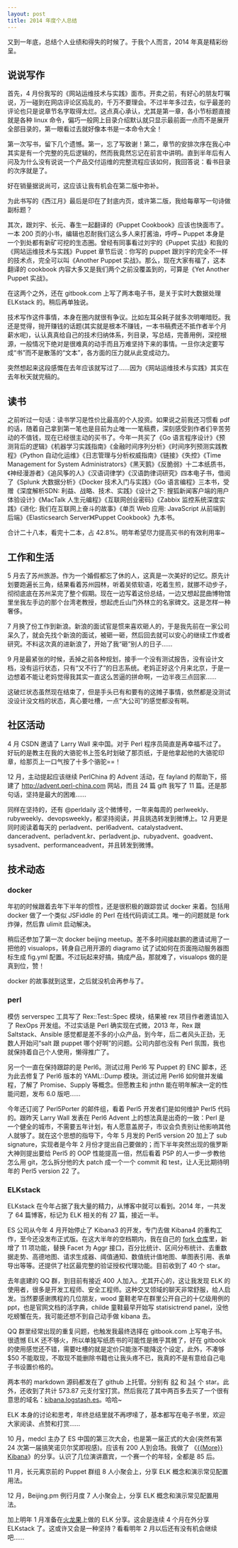 ```yaml
---
layout: post
title: 2014 年度个人总结
---
```


又到一年底，总结个人业绩和得失的时候了。于我个人而言，2014 年真是精彩纷呈。

## 说说写作

首先，4 月份我写的《网站运维技术与实践》面市。开卖之前，有好心的朋友叮嘱说，万一碰到在网店评论区捣乱的，千万不要理会。不过半年多过去，似乎最差的评论也只是说章节名字取得太烂。这点真心承认，尤其是第一章，各小节标题直接就是各种 linux 命令，偏巧一般网上目录介绍默认就只显示最前面一点而不是展开全部目录的，第一眼看过去就好像本书是一本命令大全！

第一次写书，留下几个遗憾。第一，忘了写致谢！第二，章节的安排次序在我心中其实是有一个完整的先后逻辑的，然而我竟然忘记在前言中讲明。直到半年后有人问及为什么没有说说一个产品交付运维的完整流程应该如何，我回答说：看书目录的次序就是了。

好在销量据说尚可，这应该让我有机会在第二版中弥补。

为此书写的《西江月》最后是印在了封底内页，或许第二版，我给每章写一句诗做副标题？

其次，跟刘宇、长元、春生一起翻译的《Puppet Cookbook》应该也快面市了。一本 200 页的小书，编辑也忍耐我们这么多人来打酱油，呼呼~ Puppet 本身是一个到处都有新矿可挖的生态圈。曾经有同事看过刘宇的《Puppet 实战》和我的《网站运维技术与实践》Puppet 章节后说：你写的 puppet 跟刘宇的完全不一样的技术点，完全可以叫《Another Puppet 实战》。那么，现在大家有福了，这本翻译的 cookbook 内容大多又是我们两个之前没覆盖到的，可算是《Yet Another Puppet 实战》。

在这两个之外，还在 gitbook.com 上写了两本电子书，是关于实时大数据处理 ELKstack 的。稍后再单独说。

技术写作这件事情，本身在圈内就很有争议。比如左耳朵耗子就多次明嘲暗贬。我还是觉得，抛开赚钱的话题(其实就是根本不赚钱，一本书稿费还不抵作者半个月薪水呢)，认认真真给自己的技术归纳体系，列目录，写总结，完善用例，深挖根源，一般情况下绝对是很难真的动手而且万难坚持下来的事情。一旦你决定要写成“书”而不是散落的“文本”，各方面的压力就从此变成动力。

突然想起来这段感慨在去年应该就写过了……因为《网站运维技术与实践》其实在去年秋天就完稿的。

## 读书

之前听过一句话：读书学习是性价比最高的个人投资。如果说之前我还习惯看 pdf 的话，随着自己拿到第一笔也是目前为止唯一一笔稿费，深刻感受到作者们辛苦劳动的不值钱，现在已经很主动的买书了。今年一共买了《Go 语言程序设计》《预测背后的逻辑》《机器学习实践指南》《金融时间序列分析》《时间序列预测实践教程》《Python 自动化运维》《日志管理与分析权威指南》《链接》《失控》《Time Management for System Administrators》《黑天鹅》《反脆弱》十二本纸质书，《神经漫游者》《追风筝的人》《汉语词律学》《汉语韵律词研究》四本电子书，借阅了《Splunk 大数据分析》《Docker 技术入门与实践》《Go 语言编程》三本书，受赠《深度解析SDN: 利益、战略、技术、实践》《设计之下: 搜狐新闻客户端的用户体验设计》《MacTalk 人生元编程》《互联网创业密码》《Zabbix 监控系统深度实践》《进化: 我们在互联网上奋斗的故事》《单页 Web 应用: JavaScript 从前端到后端》《Elasticsearch Server》《Puppet Cookbook》九本书。

合计二十八本，看完十二本，占 42.8%。明年希望尽力提高买书的有效利用率~

## 工作和生活

5 月去了苏州旅游。作为一个婚假都忘了休的人，这真是一次美好的记忆。原先计划要跑遍长三角，结果看着苏州园林，听着吴侬软语，吃着生煎，就挪不动步子，彻彻底底在苏州呆完了整个假期。现在一边写着这份总结，一边又想起昆曲博物馆里坐我左手边的那个台湾老教授，想起虎丘山门外林立的名家碑文。这是怎样一种奢侈。

7 月换了份工作到新浪。新浪的面试官是惯来喜欢砸人的，于是我先前在一家公司呆久了，就会先找个新浪的面试，被砸一砸，然后回去就可以安心的继续工作或者研究。不料这次真的进新浪了，开始了我“砸”别人的日子……

9 月是最紧张的时候，丢掉之前各种规划，接手一个没有测试报告，没有设计文档，没有运行状态，只有“又不行了”的日志系统。老妈正好这个月来北京，于是一边想着不能让老妈觉得我其实一直这么苦逼的拼命啊，一边半夜三点回家……

这破烂状态虽然现在结束了，但是手头已有和要有的这摊子事情，依然都是没测试没设计没文档的状态，真心要吐槽，一点“大公司”的感觉都没有啊。

## 社区活动

4 月 CSDN 邀请了 Larry Wall 来中国。对于 Perl 程序员简直是再幸福不过了。好玩的是教主在我的大骆驼书上签名时划破了那页纸，于是他拿起他的大骆驼印章，给那页上一口气按了十多个骆驼==！

12 月，主动提起应该继续 PerlChina 的 Advent 活动，在 fayland 的帮助下，搭建了 <http://advent.perl-china.com> 网站，而且 24 篇 gift 我写了 11 篇。还是那句话，坚持是最大的困难……

同样在坚持的，还有 @perldaily 这个微博号，一年来每周的 perlweekly、rubyweekly、devopsweekly，都坚持阅读，并且挑选转发到微博上。12 月更是同时阅读着每天的 perladvent、perl6advent、catalystadvent、danceradvent、perladvent.kr、perladvent.jp、rubyadvent、goadvent、sysadvent、performanceadvent，并且转发到微博。

## 技术动态

### docker

年初的时候跟着去年下半年的惯性，还是很积极的跟踪尝试 docker 来着。包括用 docker 做了一个类似 JSFiddle 的 Perl 在线代码调试工具。唯一的问题就是 fork 炸弹，然后靠 ulimit 启动解决。

稍后还参加了第一次 docker beijing meetup。差不多时间接赵鹏的邀请试用了一把他的 visualops，转身自己用开源的 diagramo 试了试如何在页面拖动服务器图标生成 fig.yml 配置。不过玩起来好搞，搞成产品，那就难了，visualops 做的是真到位，赞！

docker 的故事就到这里，之后就没机会再参与了。

### perl

模仿 serverspec 工具写了 Rex::Test::Spec 模块，结果被 rex 项目作者邀请加入了 RexOps 开发组。不过实话是 Perl 确实现在式微，2013 年，Rex 跟 Saltstack、Ansible 感觉都是差不多的小众产品，到今年，后二者风头正劲，无数人开始问“salt 跟 puppet 哪个好啊”的问题。公司内部也没有 Perl 氛围，我也就保持着自己个人使用，懒得推广了。

另一个一直在保持跟踪的是 Perl6。测试过用 Perl6 写 Puppet 的 ENC 脚本，还为此去修复了 Perl6 版本的 YAML::Dump 模块。测试过用 Perl6 如何做并发编程，了解了 Promise、Supply 等概念。但愿教主和 jnthn 能在明年解决一定的性能问题，发布 6.0 版吧……

今年还订阅了 Perl5Porter 的邮件组，看着 Perl5 开发者们是如何维护 Perl5 代码的。跟昨天 Larry Wall 发表在 Perl6 Advent 上的想法真是出奇的一致：Perl 是一个健全的城市，不需要五年计划，有人愿意盖房子，市议会负责别让他影响其他人就够了。就在这个思想的指导下，今年 5 月发的 Perl5 version 20 加上了 sub signature，实现者是今年 2 月份才提出自己要做的；而下半年突然出现的俄罗斯大神则提出要给 Perl5 的 OOP 性能提高一倍，然后看着 P5P 的人一步一步教他怎么用 git，怎么拆分他的大 patch 成一个一个 commit 和 test，让人无比期待明年的 Perl5 version 22 了。

### ELKstack

ELKstack 在今年占据了我大量的精力，从博客中就可以看到。2014 年，一共发了 64 篇博客，标记为 ELK 相关的有 27 篇，接近一半。

ES 公司从今年 4 月开始停止了 Kibana3 的开发，专门去做 Kibana4 的重构工作，至今还没发布正式版。在这大半年的空档期内，我在自己的 [fork 仓库](https://github.com/chenryn/kibana-authorization)里，新增了 11 项功能，替换 Facet 为 Aggr 接口，百分比统计、区间分布统计、去重数据走势、高德地图、请求生成器、阈值通知、数值统计值地图、单图表引用、表单导出等等。还提供了社区最完整的验证授权代理功能。目前收到了 40 个 star。

去年底建的 QQ 群，到目前有接近 400 人加入。尤其开心的，这让我发现 ELK 的使用者，很多是开发工程师、安全工程师。这种交叉领域的聊天非常舒服，给人启发。当然要感谢携程的几位朋友，wood 童鞋老早在群里公开自己的十亿级用例的 ppt，也是官网文档的活字典，childe 童鞋最早开始写 statisictrend panel，没他吃螃蟹在先，我可能还想不到自己动手做 kibana 去。

QQ 群里经常出现的重复问题，也触发我最终选择在 gitbook.com 上写电子书。很遗憾 ELK 还不够火，所以单独写纸质书的可能性是微乎其微了，好在 gitbook 的使用感觉还不错，需要吐槽的就是定价只能涨不能降这个设定，此外，不凑够 $50 不能取现，不取现不能删除书籍也让我头疼不已，我真的不是有意给自己电子书设置价格的。

两本书的 markdown 源码都发在了 github 上托管。分别有 [82](https://github.com/chenryn/logstash-best-practice-cn) 和 [34](https://github.com/chenryn/kibana-guide-cn) 个 star。此外，还收到了共计 573.87 元支付宝打赏。然后我花了其中两百多去买了一个很有意思的域名：[kibana.logstash.es](http://kibana.logstash.es/)。哈哈~

ELK 本身的讨论和思考，年终总结里就不再啰嗦了，基本都写在电子书里，欢迎大家阅读、点赞和打赏……

10 月，medcl 主办了 ES 中国的第三次大会，也是第一届正式的大会(突然有第 24 次第一届搞笑诺贝尔奖即视感)。应该有 200 人到会场。我做了 《[{<span>{</span>More}} Kibana](http://pan.baidu.com/s/1i3qsoBF#path=%252FESCC%25233)》的分享。认识了几位演讲嘉宾，一个赛一个的年轻，全都是 85 后。

11 月，长元离京前的 Puppet 群组 8 人小聚会上，分享 ELK 概念和演示常见配置用法。

12 月，Beijing.pm 例行月度 7 人小聚会上，分享 ELK 概念和演示常见配置用法。

加上明年 1 月准备在[火龙果](http://www.uml.com.cn/communicate/2015-1-17.asp)上做的 ELK 分享。这会是连续 4 个月在外分享 ELKstack 了。这或许又会是一种坚持？看看明年 2 月以后还有没有机会继续吧……
